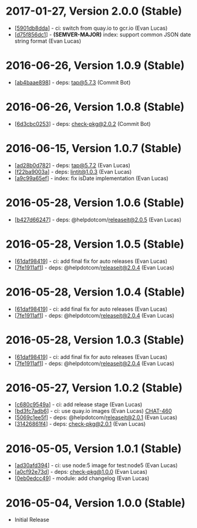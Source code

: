 # 2017-01-27, Version 2.0.0 (Stable)

* [[5901db8dda](https://git.help.com/common-backend/is/commit/5901db8dda)] - ci: switch from quay.io to gcr.io (Evan Lucas)
* [[d75f856dc1](https://git.help.com/common-backend/is/commit/d75f856dc1)] - **(SEMVER-MAJOR)** index: support common JSON date string format (Evan Lucas)

# 2016-06-26, Version 1.0.9 (Stable)

* [[ab4baae898](https://git.help.com/common-backend/is/commit/ab4baae898)] - deps: tap@5.7.3 (Commit Bot)

# 2016-06-26, Version 1.0.8 (Stable)

* [[6d3cbc0253](https://git.help.com/common-backend/is/commit/6d3cbc0253)] - deps: check-pkg@2.0.2 (Commit Bot)

# 2016-06-15, Version 1.0.7 (Stable)

* [[ad28b0d782](https://git.help.com/common-backend/is/commit/ad28b0d782)] - deps: tap@5.7.2 (Evan Lucas)
* [[f22ba9003a](https://git.help.com/common-backend/is/commit/f22ba9003a)] - deps: lintit@1.0.3 (Evan Lucas)
* [[a9c99a65ef](https://git.help.com/common-backend/is/commit/a9c99a65ef)] - index: fix isDate implementation (Evan Lucas)

# 2016-05-28, Version 1.0.6 (Stable)

* [[b427d66247](https://git.help.com/common-backend/is/commit/b427d66247)] - deps: @helpdotcom/releaseit@2.0.5 (Evan Lucas)

# 2016-05-28, Version 1.0.5 (Stable)

* [[61daf98419](https://git.help.com/common-backend/is/commit/61daf98419)] - ci: add final fix for auto releases (Evan Lucas)
* [[7fe1911af1](https://git.help.com/common-backend/is/commit/7fe1911af1)] - deps: @helpdotcom/releaseit@2.0.4 (Evan Lucas)

# 2016-05-28, Version 1.0.4 (Stable)

* [[61daf98419](https://git.help.com/common-backend/is/commit/61daf98419)] - ci: add final fix for auto releases (Evan Lucas)
* [[7fe1911af1](https://git.help.com/common-backend/is/commit/7fe1911af1)] - deps: @helpdotcom/releaseit@2.0.4 (Evan Lucas)

# 2016-05-28, Version 1.0.3 (Stable)

* [[61daf98419](https://git.help.com/common-backend/is/commit/61daf98419)] - ci: add final fix for auto releases (Evan Lucas)
* [[7fe1911af1](https://git.help.com/common-backend/is/commit/7fe1911af1)] - deps: @helpdotcom/releaseit@2.0.4 (Evan Lucas)

# 2016-05-27, Version 1.0.2 (Stable)

* [[c680c9549a](https://git.help.com/common-backend/is/commit/c680c9549a)] - ci: add release stage (Evan Lucas)
* [[bd3fc7adb6](https://git.help.com/common-backend/is/commit/bd3fc7adb6)] - ci: use quay.io images (Evan Lucas) [CHAT-460](https://helpdotcom.atlassian.net/browse/CHAT-460)
* [[5069c1ee5f](https://git.help.com/common-backend/is/commit/5069c1ee5f)] - deps: @helpdotcom/releaseit@2.0.1 (Evan Lucas)
* [[31426861f4](https://git.help.com/common-backend/is/commit/31426861f4)] - deps: check-pkg@2.0.1 (Evan Lucas)

# 2016-05-05, Version 1.0.1 (Stable)

* [[ad30afd394](https://git.help.com/common-backend/is/commit/ad30afd394)] - ci: use node:5 image for test:node5 (Evan Lucas)
* [[a0cf92e73d](https://git.help.com/common-backend/is/commit/a0cf92e73d)] - deps: check-pkg@1.0.0 (Evan Lucas)
* [[0eb0edcc49](https://git.help.com/common-backend/is/commit/0eb0edcc49)] - module: add changelog (Evan Lucas)

# 2016-05-04, Version 1.0.0 (Stable)

* Initial Release
